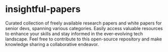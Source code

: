# insightful-papers
Curated collection of freely available research papers and white papers for senior devs, spanning various categories. Easily access valuable resources to enhance your skills and stay informed in the ever-evolving tech landscape. Feel free to contribute to this open-source repository and make knowledge sharing a collaborative endeavor.
